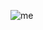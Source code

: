 ![me](https://user-images.githubusercontent.com/13800404/143084490-b39cca18-6b92-4da5-a5ae-6f161665f757.png)
